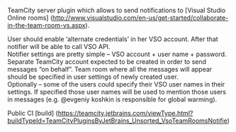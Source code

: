 TeamCity server plugin which allows to send notifications to [Visual Studio Online rooms] (http://www.visualstudio.com/en-us/get-started/collaborate-in-the-team-room-vs.aspx).

User should enable ‘alternate credentials’ in her VSO account. After that notifier will be able to call VSO API.  
Notifier settings are pretty simple – VSO account + user name + password.  
Separate TeamCity account expected to be created in order to send messages “on behalf”. Team room where all the messages will appear should be specified in user settings of newly created user.  
Optionally – some of the users could specify their VSO user names in their settings. If specified those user names will be used to mention those users in messages (e.g. @evgeniy koshkin is responsible for global warming).

Public CI [build] (https://teamcity.jetbrains.com/viewType.html?buildTypeId=TeamCityPluginsByJetBrains_Unsorted_VsoTeamRoomsNotifie)
